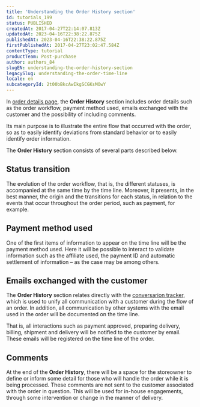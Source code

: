 ```yaml
---
title: 'Understanding the Order History section'
id: tutorials_199
status: PUBLISHED
createdAt: 2017-04-27T22:14:07.813Z
updatedAt: 2023-04-16T22:38:22.875Z
publishedAt: 2023-04-16T22:38:22.875Z
firstPublishedAt: 2017-04-27T23:02:47.584Z
contentType: tutorial
productTeam: Post-purchase
author: authors_84
slugEN: understanding-the-order-history-section
legacySlug: understanding-the-order-time-line
locale: en
subcategoryId: 2t00bBkcAwIkgSCGKsMOwY
---
```


In [order details page](/en/tutorial/pagina-de-detalhes-do-pedido--2Y75n54Cc9VizrlG1N6ZNl), the **Order History** section includes order details such as the order workflow, payment method used, emails exchanged with the customer and the possibility of including comments.

Its main purpose is to illustrate the entire flow that occurred with the order, so as to easily identify deviations from standard behavior or to easily identify order information.

The **Order History** section consists of several parts described below.

## Status transition

The evolution of the order workflow, that is, the different statuses, is accompanied at the same time by the time line. Moreover, it presents, in the best manner, the origin and the transitions for each status, in relation to the events that occur throughout the order period, such as payment, for example.

## Payment method used

One of the first items of information to appear on the time line will be the payment method used. Here it will be possible to interact to validate information such as the affiliate used, the payment ID and automatic settlement of information – as the case may be among others.

## Emails exchanged with the customer

The **Order History** section relates directly with the [conversarion tracker](/en/tutorial/understanding-the-conversation-tracker), which is used to unify all communication with a customer during the flow of an order. In addition, all communication by other systems with the email used in the order will be documented on the time line.

That is, all interactions such as payment approved, preparing delivery, billing, shipment and delivery will be notified to the customer by email. These emails will be registered on the time line of the order.

## Comments

At the end of the **Order History**, there will be a space for the storeowner to define or inform some detail for those who will handle the order while it is being processed. These comments are not sent to the customer associated with the order in question. This will be used for in-house engagements, through some intervention or change in the manner of delivery.


